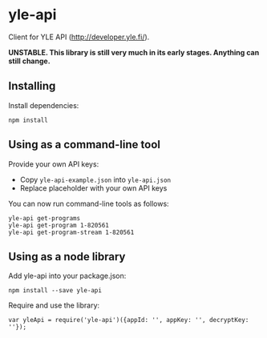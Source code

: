 # yle-api

Client for YLE API (<http://developer.yle.fi/>).

**UNSTABLE. This library is still very much in its early stages. Anything can still change.**

## Installing

Install dependencies:

	npm install

## Using as a command-line tool

Provide your own API keys:

- Copy `yle-api-example.json` into `yle-api.json`
- Replace placeholder with your own API keys

You can now run command-line tools as follows:

	yle-api get-programs
	yle-api get-program 1-820561
	yle-api get-program-stream 1-820561

## Using as a node library

Add yle-api into your package.json:

	npm install --save yle-api

Require and use the library:

	var yleApi = require('yle-api')({appId: '', appKey: '', decryptKey: ''});
